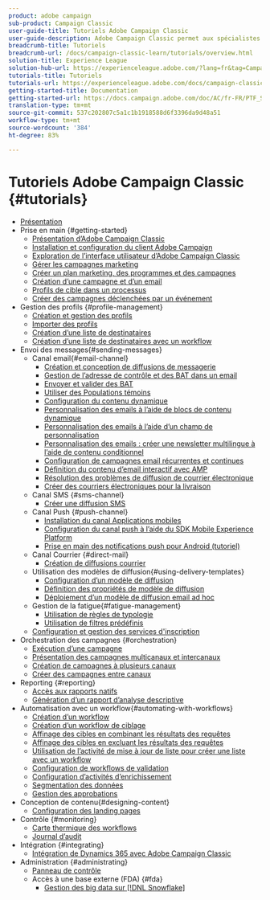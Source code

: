 ```yaml
---
product: adobe campaign
sub-product: Campaign Classic
user-guide-title: Tutoriels Adobe Campaign Classic
user-guide-description: Adobe Campaign Classic permet aux spécialistes du marketing de concevoir des expériences client sur plusieurs canaux et fournit un environnement pour l’orchestration visuelle des campagnes, la gestion des interactions en temps réel et l’exécution sur plusieurs canaux.
breadcrumb-title: Tutoriels
breadcrumb-url: /docs/campaign-classic-learn/tutorials/overview.html
solution-title: Experience League
solution-hub-url: https://experienceleague.adobe.com/?lang=fr&tag=Campaign+Classic#recommended/solutions/campaign
tutorials-title: Tutoriels
tutorials-url: https://experienceleague.adobe.com/docs/campaign-classic-learn/tutorials/overview.html?lang=fr
getting-started-title: Documentation
getting-started-url: https://docs.campaign.adobe.com/doc/AC/fr-FR/PTF_Starting_with_Adobe_Campaign_About_Adobe_Campaign_Classic.html
translation-type: tm+mt
source-git-commit: 537c202807c5a1c1b1918588d6f3396da9d48a51
workflow-type: tm+mt
source-wordcount: '384'
ht-degree: 83%

---
```



# Tutoriels Adobe Campaign Classic {#tutorials}

+ [Présentation](/help/overview.md)
+ Prise en main {#getting-started}
   + [Présentation d’Adobe Campaign Classic](/help/getting-started/introduction-to-adobe-campaign-classic.md)
   + [Installation et configuration du client Adobe Campaign](/help/getting-started/install-and-setup-the-adobe-campaign-client.md)
   + [Exploration de l’interface utilisateur d’Adobe Campaign Classic](/help/getting-started/exploring-the-adobe-campaign-classic-user-interface.md)
   + [Gérer les campagnes marketing](/help/getting-started/managing-marketing-campaigns.md)
   + [Créer un plan marketing, des programmes et des campagnes](/help/getting-started/creating-a-marketing-plan-programs-and-campaigns.md)
   + [Création d’une campagne et d’un email](/help/getting-started/creating-a-campaign-and-an-email.md)
   + [Profils de cible dans un processus](/help/getting-started/targeting-profiles-in-a-workflow.md)
   + [Créer des campagnes déclenchées par un événement](/help/getting-started/create-event-triggered-campaigns.md)
+ Gestion des profils {#profile-management}
   + [Création et gestion des profils](/help/profile-management/create-and-manage-profiles.md)
   + [Importer des profils](/help/data-management/importing-profiles.md)   
   + [Création d’une liste de destinataires](/help/profile-management/creating-a-list-of-recipients.md)
   + [Création d’une liste de destinataires avec un workflow](/help/profile-management/creating-a-list-of-recipients-with-a-workflow.md)
+ Envoi des messages{#sending-messages}
   + Canal email{#email-channel}
      + [Création et conception de diffusions de messagerie](/help/sending-messages/email-channel/create-and-design-email-deliveries.md)
      + [Gestion de l’adresse de contrôle et des BAT dans un email](/help/sending-messages/email-channel/managing-seed-and-proofs.md)
      + [Envoyer et valider des BAT](/help/sending-messages/email-channel/send-and-validate-proofs.md)
      + [Utiliser des Populations témoins](/help/sending-messages/email-channel/use-control-groups.md)
      + [Configuration du contenu dynamique](/help/sending-messages/email-channel/configuring-dynamic-content.md)
      + [Personnalisation des emails à l’aide de blocs de contenu dynamique](/help/sending-messages/email-channel/personalization-with-dynamic-content-blocks.md)
      + [Personnalisation des emails à l’aide d’un champ de personnalisation](/help/sending-messages/email-channel/personalizing-emails-using-personalization-fields.md)
      + [Personnalisation des emails : créer une newsletter multilingue à l’aide de contenu conditionnel](/help/sending-messages/email-channel/personalizing-emails-create-a-multi-lingual-newsletter-using-conditional-content.md)
      + [Configuration de campagnes email récurrentes et continues](/help/sending-messages/recurring-deliveries.md)
      + [Définition du contenu d’email interactif avec AMP](/help/sending-messages/email-channel/defining-interactive-email-content-with-amp.md)
      + [Résolution des problèmes de diffusion de courrier électronique](/help/sending-messages/email-channel/troubleshooting-email-delivery-issues.md)
      + [Créer des courriers électroniques pour la livraison](/help/sending-messages/email-channel/design-emails-for-deliverability.md)
   + Canal SMS {#sms-channel}
      + [Créer une diffusion SMS](/help/sending-messages/mobile-channel/create-a-sms-delivery.md)
   + Canal Push {#push-channel}
      + [Installation du canal Applications mobiles](/help/sending-messages/mobile-channel/installing-the-mobile-app-channel.md)
      + [Configuration du canal push à l’aide du SDK Mobile Experience Platform](/help/sending-messages/mobile-channel/configure-push-using-aep-mobile-sdk.md)
      + [Prise en main des notifications push pour Android (tutoriel)](https://experienceleague.adobe.com/docs/campaign-classic-learn/getting-started-with-push-notifications-for-android/introduction.html?lang=fr)
   + Canal Courrier {#direct-mail}
      + [Création de diffusions courrier](/help/sending-messages/direct-mail/creating-direct-mail-deliveries.md)
   + Utilisation des modèles de diffusion{#using-delivery-templates}
      + [Configuration d’un modèle de diffusion](/help/sending-messages/using-delivery-templates/configuring-a-delivery-template.md)
      + [Définition des propriétés de modèle de diffusion](/help/sending-messages/using-delivery-templates/setting-delivery-template-properties.md)
      + [Déploiement d’un modèle de diffusion email ad hoc](/help/sending-messages/using-delivery-templates/deploying-ad-hoc-email-delivery-template.md)
   + Gestion de la fatigue{#fatigue-management}
      + [Utilisation de règles de typologie](/help/sending-messages/fatigue-management/typology-rules-for-fatigue-management.md)
      + [Utilisation de filtres prédéfinis](/help/sending-messages/fatigue-management/fatigue-management-using-filters.md)
   + [Configuration et gestion des services d&#39;inscription](/help/sending-messages/configuring-and-managing-subscription-services.md)
+ Orchestration des campagnes {#orchestration}
   + [Exécution d’une campagne](/help/orchestrating-campaigns/executing-a-campaign.md)
   + [Présentation des campagnes multicanaux et intercanaux](/help/orchestrating-campaigns/introduction-to-cross-and-multi-channel-campaigns.md)
   + [Création de campagnes à plusieurs canaux](/help/orchestrating-campaigns/multi-channel-campaigns.md)
   + [Créer des campagnes entre canaux](/help/orchestrating-campaigns/cross-channel-campaigns.md)
+ Reporting {#reporting}
   + [Accès aux rapports natifs](/help/reporting/accessing-built-in-reports.md)
   + [Génération d’un rapport d’analyse descriptive](/help/reporting/generating-a-descriptive-analysis-report.md)
+ Automatisation avec un workflow{#automating-with-workflows}
   + [Création d’un workflow](/help/automating-with-workflows/creating-a-workflow.md)
   + [Création d’un workflow de ciblage](/help/automating-with-workflows/creating-a-targeting-workflow.md)
   + [Affinage des cibles en combinant les résultats des requêtes](/help/automating-with-workflows/refining-targets-by-combining-query-results.md)
   + [Affinage des cibles en excluant les résultats des requêtes](/help/automating-with-workflows/refining-targets-by-excluding-query-results.md)
   + [Utilisation de l’activité de mise à jour de liste pour créer une liste avec un workflow](/help/automating-with-workflows/using-the-update-list-activity.md)
   + [Configuration de workflows de validation](/help/automating-with-workflows/validation-flow-configuration.md)
   + [Configuration d’activités d’enrichissement](/help/automating-with-workflows/enrichment-activity.md)
   + [Segmentation des données](/help/data-management/data-segmentation.md)
   + [Gestion des approbations](/help/automating-with-workflows/managing-approvals.md)
+ Conception de contenu{#designing-content}
   + [Configuration des landing pages](/help/designing-content/configure-landingpages.md)
+ Contrôle     {#monitoring}
   + [Carte thermique des workflows](/help/monitoring-campaign-classic/workflow-heatmap.md)
   + [Journal d’audit](/help/monitoring-campaign-classic/audit-trail.md)
+ Intégration {#integrating}
   + [Intégration de Dynamics 365 avec Adobe Campaign Classic](/help/integrations/dynamics365-integration.md)
+ Administration {#administrating}
   + [Panneau de contrôle](https://experienceleague.adobe.com/docs/campaign-classic-learn/control-panel/control-panel-overview.html?lang=fr)
   + Accès à une base externe (FDA) {#fda}
      + [Gestion des big data sur [!DNL Snowflake]](/help/administrating/snowflake/big-data-segmentation-on-snowflake.md)